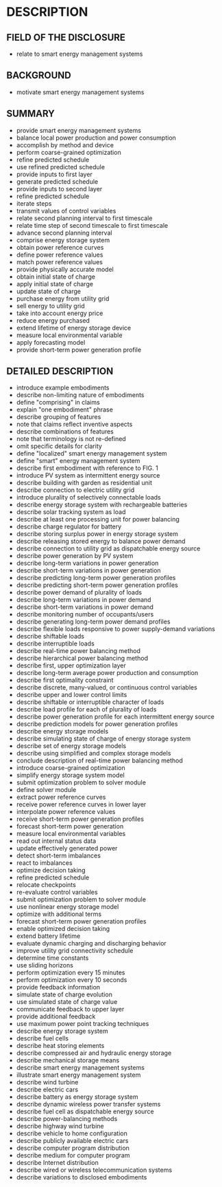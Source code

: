 # DESCRIPTION

## FIELD OF THE DISCLOSURE

- relate to smart energy management systems

## BACKGROUND

- motivate smart energy management systems

## SUMMARY

- provide smart energy management systems
- balance local power production and power consumption
- accomplish by method and device
- perform coarse-grained optimization
- refine predicted schedule
- use refined predicted schedule
- provide inputs to first layer
- generate predicted schedule
- provide inputs to second layer
- refine predicted schedule
- iterate steps
- transmit values of control variables
- relate second planning interval to first timescale
- relate time step of second timescale to first timescale
- advance second planning interval
- comprise energy storage system
- obtain power reference curves
- define power reference values
- match power reference values
- provide physically accurate model
- obtain initial state of charge
- apply initial state of charge
- update state of charge
- purchase energy from utility grid
- sell energy to utility grid
- take into account energy price
- reduce energy purchased
- extend lifetime of energy storage device
- measure local environmental variable
- apply forecasting model
- provide short-term power generation profile

## DETAILED DESCRIPTION

- introduce example embodiments
- describe non-limiting nature of embodiments
- define "comprising" in claims
- explain "one embodiment" phrase
- describe grouping of features
- note that claims reflect inventive aspects
- describe combinations of features
- note that terminology is not re-defined
- omit specific details for clarity
- define "localized" smart energy management system
- define "smart" energy management system
- describe first embodiment with reference to FIG. 1
- introduce PV system as intermittent energy source
- describe building with garden as residential unit
- describe connection to electric utility grid
- introduce plurality of selectively connectable loads
- describe energy storage system with rechargeable batteries
- describe solar tracking system as load
- describe at least one processing unit for power balancing
- describe charge regulator for battery
- describe storing surplus power in energy storage system
- describe releasing stored energy to balance power demand
- describe connection to utility grid as dispatchable energy source
- describe power generation by PV system
- describe long-term variations in power generation
- describe short-term variations in power generation
- describe predicting long-term power generation profiles
- describe predicting short-term power generation profiles
- describe power demand of plurality of loads
- describe long-term variations in power demand
- describe short-term variations in power demand
- describe monitoring number of occupants/users
- describe generating long-term power demand profiles
- describe flexible loads responsive to power supply-demand variations
- describe shiftable loads
- describe interruptible loads
- describe real-time power balancing method
- describe hierarchical power balancing method
- describe first, upper optimization layer
- describe long-term average power production and consumption
- describe first optimality constraint
- describe discrete, many-valued, or continuous control variables
- describe upper and lower control limits
- describe shiftable or interruptible character of loads
- describe load profile for each of plurality of loads
- describe power generation profile for each intermittent energy source
- describe prediction models for power generation profiles
- describe energy storage models
- describe simulating state of charge of energy storage system
- describe set of energy storage models
- describe using simplified and complex storage models
- conclude description of real-time power balancing method
- introduce coarse-grained optimization
- simplify energy storage system model
- submit optimization problem to solver module
- define solver module
- extract power reference curves
- receive power reference curves in lower layer
- interpolate power reference values
- receive short-term power generation profiles
- forecast short-term power generation
- measure local environmental variables
- read out internal status data
- update effectively generated power
- detect short-term imbalances
- react to imbalances
- optimize decision taking
- refine predicted schedule
- relocate checkpoints
- re-evaluate control variables
- submit optimization problem to solver module
- use nonlinear energy storage model
- optimize with additional terms
- forecast short-term power generation profiles
- enable optimized decision taking
- extend battery lifetime
- evaluate dynamic charging and discharging behavior
- improve utility grid connectivity schedule
- determine time constants
- use sliding horizons
- perform optimization every 15 minutes
- perform optimization every 10 seconds
- provide feedback information
- simulate state of charge evolution
- use simulated state of charge value
- communicate feedback to upper layer
- provide additional feedback
- use maximum power point tracking techniques
- describe energy storage system
- describe fuel cells
- describe heat storing elements
- describe compressed air and hydraulic energy storage
- describe mechanical storage means
- describe smart energy management systems
- illustrate smart energy management system
- describe wind turbine
- describe electric cars
- describe battery as energy storage system
- describe dynamic wireless power transfer systems
- describe fuel cell as dispatchable energy source
- describe power-balancing methods
- describe highway wind turbine
- describe vehicle to home configuration
- describe publicly available electric cars
- describe computer program distribution
- describe medium for computer program
- describe Internet distribution
- describe wired or wireless telecommunication systems
- describe variations to disclosed embodiments

